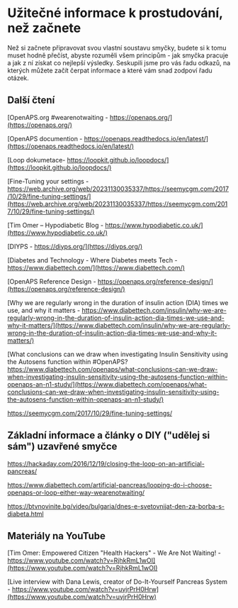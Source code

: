 # Užitečné informace k prostudování, než začnete

Než si začnete připravovat svou vlastní soustavu smyčky, budete si k tomu muset hodně přečíst, abyste rozuměli všem principům - jak smyčka pracuje a jak z ní získat co nejlepší výsledky. Seskupili jsme pro vás řadu odkazů, na kterých můžete začít čerpat informace a které vám snad zodpoví řadu otázek.

## Další čtení

[OpenAPS.org #wearenotwaiting - https://openaps.org/](https://openaps.org/)

[OpenAPS documention - https://openaps.readthedocs.io/en/latest/](https://openaps.readthedocs.io/en/latest/)

[Loop dokumetace- https://loopkit.github.io/loopdocs/](https://loopkit.github.io/loopdocs/)

[Fine-Tuning your settings - https://web.archive.org/web/20231130035337/https://seemycgm.com/2017/10/29/fine-tuning-settings/](https://web.archive.org/web/20231130035337/https://seemycgm.com/2017/10/29/fine-tuning-settings/)

[Tim Omer – Hypodiabetic Blog - https://www.hypodiabetic.co.uk/](https://www.hypodiabetic.co.uk/)

[DIYPS - https://diyps.org/](https://diyps.org/)

[Diabetes and Technology - Where Diabetes meets Tech - https://www.diabettech.com/](https://www.diabettech.com/)

[OpenAPS Reference Design - https://openaps.org/reference-design/](https://openaps.org/reference-design/)

[Why we are regularly wrong in the duration of insulin action (DIA) times we use, and why it matters - https://www.diabettech.com/insulin/why-we-are-regularly-wrong-in-the-duration-of-insulin-action-dia-times-we-use-and-why-it-matters/](https://www.diabettech.com/insulin/why-we-are-regularly-wrong-in-the-duration-of-insulin-action-dia-times-we-use-and-why-it-matters/)

[What conclusions can we draw when investigating Insulin Sensitivity using the Autosens function within #OpenAPS? https://www.diabettech.com/openaps/what-conclusions-can-we-draw-when-investigating-insulin-sensitivity-using-the-autosens-function-within-openaps-an-n1-study/](https://www.diabettech.com/openaps/what-conclusions-can-we-draw-when-investigating-insulin-sensitivity-using-the-autosens-function-within-openaps-an-n1-study/)

<https://seemycgm.com/2017/10/29/fine-tuning-settings/>

## Základní informace a články o DIY ("udělej si sám") uzavřené smyčce

<https://hackaday.com/2016/12/19/closing-the-loop-on-an-artificial-pancreas/>

<https://www.diabettech.com/artificial-pancreas/looping-do-i-choose-openaps-or-loop-either-way-wearenotwaiting/>

<https://btvnovinite.bg/video/bulgaria/dnes-e-svetovnijat-den-za-borba-s-diabeta.html>

## Materiály na YouTube

[Tim Omer: Empowered Citizen "Health Hackers" - We Are Not Waiting! - https://www.youtube.com/watch?v=RjhkRmL1wOI](https://www.youtube.com/watch?v=RjhkRmL1wOI)

[Live interview with Dana Lewis, creator of Do-It-Yourself Pancreas System - https://www.youtube.com/watch?v=uvjrPrH0Hrw](https://www.youtube.com/watch?v=uvjrPrH0Hrw)